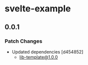 # svelte-example

## 0.0.1

### Patch Changes

- Updated dependencies [d454852]
  - lib-template@1.0.0
